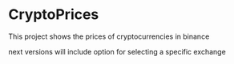 # CryptoPrices
This project shows the prices of cryptocurrencies in binance

next versions will include option for selecting a specific exchange
